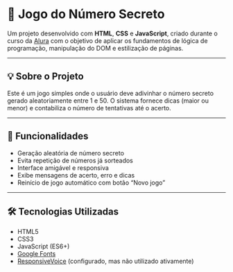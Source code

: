 # 🎯 Jogo do Número Secreto

Um projeto desenvolvido com **HTML**, **CSS** e **JavaScript**, criado durante o curso da [Alura](https://www.alura.com.br) com o objetivo de aplicar os fundamentos de lógica de programação, manipulação do DOM e estilização de páginas.

---

## 💡 Sobre o Projeto

Este é um jogo simples onde o usuário deve adivinhar o número secreto gerado aleatoriamente entre 1 e 50. O sistema fornece dicas (maior ou menor) e contabiliza o número de tentativas até o acerto.

---

## 🧠 Funcionalidades

- Geração aleatória de número secreto
- Evita repetição de números já sorteados
- Interface amigável e responsiva
- Exibe mensagens de acerto, erro e dicas
- Reinício de jogo automático com botão “Novo jogo”

---

## 🛠️ Tecnologias Utilizadas

- HTML5
- CSS3
- JavaScript (ES6+)
- [Google Fonts](https://fonts.google.com/)
- [ResponsiveVoice](https://responsivevoice.org/) (configurado, mas não utilizado ativamente)
